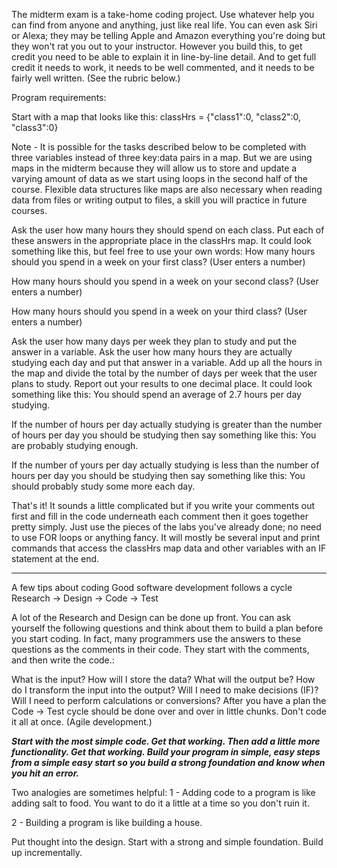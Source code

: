 The midterm exam is a take-home coding project. Use whatever help you can find from anyone and anything, just like real life. You can even ask Siri or Alexa; they may be telling Apple and Amazon everything you're doing but they won't rat you out to your instructor. However you build this, to get credit you need to be able to explain it in line-by-line detail. And to get full credit it needs to work, it needs to be well commented, and it needs to be fairly well written. (See the rubric below.)

Program requirements:

Start with a map that looks like this:
classHrs = {"class1":0, "class2":0, "class3":0}

Note - It is possible for the tasks described below to be completed with three variables instead of three key:data pairs in a map. But we are using maps in the midterm because they will allow us to store and update a varying amount of data as we start using loops in the second half of the course. Flexible data structures like maps are also necessary when reading data from files or writing output to files, a skill you will practice in future courses.

Ask the user how many hours they should spend on each class. Put each of these answers in the appropriate place in the classHrs map. It could look something like this, but feel free to use your own words:
How many hours should you spend in a week on your first class? (User enters a number)

How many hours should you spend in a week on your second class? (User enters a number)

How many hours should you spend in a week on your third class? (User enters a number)

Ask the user how many days per week they plan to study and put the answer in a variable.
Ask the user how many hours they are actually studying each day and put that answer in a variable.
Add up all the hours in the map and divide the total by the number of days per week that the user plans to study.
Report out your results to one decimal place. It could look something like this:
You should spend an average of 2.7 hours per day studying.

If the number of hours per day actually studying is greater than the number of hours per day you should be studying then say something like this:
You are probably studying enough.

If the number of yours per day actually studying is less than the number of hours per day you should be studying then say something like this:
You should probably study some more each day.



That's it! It sounds a little complicated but if you write your comments out first and fill in the code underneath each comment then it goes together pretty simply. Just use the pieces of the labs you've already done; no need to use FOR loops or anything fancy. It will mostly be several input and print commands that access the classHrs map data and other variables with an IF statement at the end.

-------

A few tips about coding
Good software development follows a cycle
  Research  -> Design  -> Code  -> Test

A lot of the Research and Design can be done up front. You can ask yourself the following questions and think about them to build a plan before you start coding. In fact, many programmers use the answers to these questions as the comments in their code. They start with the comments, and then write the code.:

What is the input?
How will I store the data?
What will the output be?
How do I transform the input into the output? Will I need to make decisions (IF)? Will I need to perform calculations or conversions?
After you have a plan the Code -> Test cycle should be done over and over in little chunks. Don't code it all at once. (Agile development.)

***Start with the most simple code. Get that working. Then add a little more functionality. Get that working. Build your program in simple, easy steps from a simple easy start so you build a strong foundation and know when you hit an error.***

Two analogies are sometimes helpful:
1 - Adding code to a program is like adding salt to food. You want to do it a little at a time so you don't ruin it.

2 - Building a program is like building a house.

Put thought into the design.
Start with a strong and simple foundation.
Build up incrementally.
